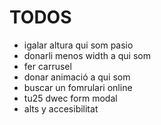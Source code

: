 # TODOS

- igalar altura qui som pasio
- donarli menos width a qui som
- fer carrusel
- donar animació a qui som
- buscar un fomrulari online
- tu25 dwec form modal
- alts y accesibilitat
